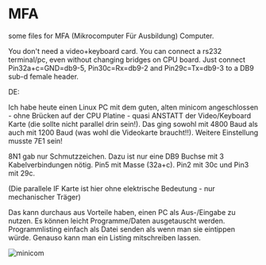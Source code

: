 # MFA

some files for MFA (Mikrocomputer Für Ausbildung) Computer.

You don't need a video+keyboard card. You can connect a rs232 terminal/pc, even without changing bridges on CPU board.
Just connect Pin32a+c=GND=db9-5, Pin30c=Rx=db9-2 and Pin29c=Tx=db9-3 to a DB9 sub-d female header.

DE:

Ich habe heute einen Linux PC mit dem guten, alten minicom angeschlossen - ohne Brücken auf der CPU Platine - quasi ANSTATT der Video/Keyboard Karte (die sollte nicht parallel drin sein!). Das ging sowohl mit 4800 Baud als auch mit 1200 Baud (was wohl die Videokarte braucht!!). Weitere Einstellung musste 7E1 sein!

8N1 gab nur Schmutzzeichen. Dazu ist nur eine DB9 Buchse mit 3 Kabelverbindungen nötig. Pin5 mit Masse (32a+c). Pin2 mit 30c und Pin3 mit 29c.

(Die parallele IF Karte ist hier ohne elektrische Bedeutung - nur mechanischer Träger)

Das kann durchaus aus Vorteile haben, einen PC als Aus-/Eingabe zu nutzen. Es können leicht Programme/Daten ausgetauscht werden. Programmlisting einfach als Datei senden als wenn man sie eintippen würde. Genauso kann man ein Listing mitschreiben lassen.

![minicom]()

